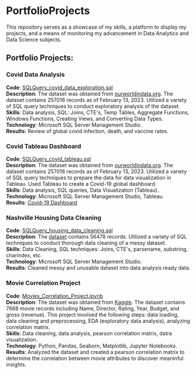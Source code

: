 # PortfolioProjects

This repository serves as a showcase of my skills, a platform to display my projects, and a means of monitoring my advancement in Data Analytics and Data Science subjects.

## Portfolio Projects:

### Covid Data Analysis

**Code**: [SQLQuery_covid_data_exploration.sql](https://github.com/swb1113/Data_Analysis_Portfolio#:~:text=6%20minutes%20ago-,SQLQuery_covid_data_exploration.sql,-Update%20SQLQuery_covid_data_exploration.sql)  
**Description**: The dataset was obtained from [ourworldindata.org](https://ourworldindata.org/covid-deaths). The dataset contains 257016 records as of February 13, 2023. Utilized a variety of SQL query techniques to conduct exploratory analysis of the dataset.  
**Skills**: Data analysis, SQL: Joins, CTE's, Temp Tables, Aggregate Functions, Windows Functions, Creating Views, and Converting Data Types.  
**Technology**: Microsoft SQL Server Management Studio.  
**Results**: Review of global covid infection, death, and vaccine rates. 

### Covid Tableau Dashboard

**Code**: [SQLQuery_covid_tableau.sql](https://github.com/swb1113/Data_Analysis_Portfolio/blob/main/SQLQuery_covid_tableau.sql)  
**Description**: The dataset was obtained from [ourworldindata.org](https://ourworldindata.org/covid-deaths). The dataset contains 257016 records as of February 13, 2023. Utilized a variety of SQL query techniques to prepare the data for data visualization in Tableau. Used Tableau to create a Covid-19 global dashboard.   
**Skills**: Data analysis, SQL queries, Data Visualization (Tableau).  
**Technology**: Microsoft SQL Server Management Studio, Tableau.  
**Results**: [Covid-19 Dashboard](https://public.tableau.com/app/profile/sang.won.baek/viz/Covid_Nov_08_2022_Visualizations/Dashboard1) 

### Nashville Housing Data Cleaning

**Code**: [SQLQuery_housing_data_cleaning.sql](https://github.com/swb1113/Data_Analysis_Portfolio/blob/main/SQLQuery_housing_data_cleaning.sql)  
**Description**: The [dataset](https://github.com/swb1113/Data_Analysis_Portfolio/blob/main/Nashville%20Housing%20Data%20for%20Data%20Cleaning.xlsx) contains 56478 records. Utilized a variety of SQL techniques to conduct thorough data cleaning of a messy dataset.  
**Skills**: Data Cleaning, SQL techniques: Joins, CTE's, parsename, substring, charindex, etc.  
**Technology**: Microsoft SQL Server Management Studio.  
**Results**: Cleaned messy and unusable dataset into data analysis ready data.

### Movie Correlation Project 

**Code**: [Movies_Correlation_Project.ipynb](https://github.com/swb1113/Data_Analysis_Portfolio/blob/main/Movies_Correlation_Project.ipynb)  
**Description**: The dataset was obtained from [Kaggle](https://www.kaggle.com/datasets/danielgrijalvas/movies). The dataset contains 7668 movie records including Name, Director, Rating, Year, Budget, and gross (revenue). This project involved the following steps: data loading, data cleaning and preprocessing, EDA (exploratory data analysis), analyzing correlation matrix.  
**Skills**: Data cleaning, data analysis, pearson correlation matrix, datra visualization.  
**Technology**: Python, Pandas, Seaborn, Matplotlib, Jupyter Notebooks.  
**Results**: Analyzed the dataset and created a pearson correlation matrix to determine the correlation between movie attributes to discover meaninful insights.
